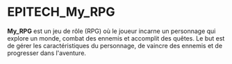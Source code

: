 # EPITECH_My_RPG

**My_RPG** est un jeu de rôle (RPG) où le joueur incarne un personnage qui explore un monde, combat des ennemis et accomplit des quêtes. Le but est de gérer les caractéristiques du personnage, de vaincre des ennemis et de progresser dans l'aventure.
